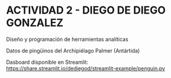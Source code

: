 # ACTIVIDAD 2 - DIEGO DE DIEGO GONZALEZ

Diseño y programación de herramientas analíticas

Datos de pingüinos del Archipiélago Palmer (Antártida)

Dasboard disponible en Streamlit:
https://share.streamlit.io/dediegod/streamlit-example/penguin.py
